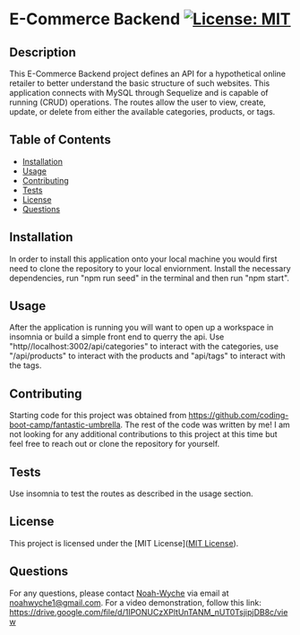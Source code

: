 # E-Commerce Backend [![License: MIT](https://img.shields.io/badge/License-MIT-yellow.svg)](https://opensource.org/licenses/MIT)

## Description
This E-Commerce Backend project defines an API for a hypothetical online retailer to better understand the basic structure of such websites. This application connects with MySQL through Sequelize and is capable of running (CRUD) operations. The routes allow the user to view, create, update, or delete from either the available categories, products, or tags.

## Table of Contents
- [Installation](#installation)
- [Usage](#usage)
- [Contributing](#contributing)
- [Tests](#tests)
- [License](#license)
- [Questions](#questions)

## Installation
In order to install this application onto your local machine you would first need to clone the repository to your local enviornment. Install the necessary dependencies, run "npm run seed" in the terminal and then run "npm start".

## Usage
After the application is running you will want to open up a workspace in insomnia or build a simple front end to querry the api. Use "http//localhost:3002/api/categories" to interact with the categories, use "/api/products" to interact with the products and "api/tags" to interact with the tags.

## Contributing
Starting code for this project was obtained from https://github.com/coding-boot-camp/fantastic-umbrella. The rest of the code was written by me! I am not looking for any additional contributions to this project at this time but feel free to reach out or clone the repository for yourself.

## Tests
Use insomnia to test the routes as described in the usage section.

## License
This project is licensed under the [MIT License]([MIT License](https://opensource.org/licenses/MIT)).

## Questions
For any questions, please contact [Noah-Wyche](https://github.com/Noah-Wyche) via email at noahwyche1@gmail.com.
For a video demonstration, follow this link: https://drive.google.com/file/d/1IPONUCzXPltUnTANM_nUT0TsjipjDB8c/view 

